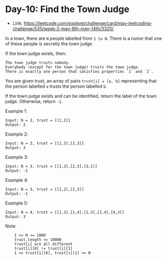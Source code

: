 # Day-10: Find the Town Judge
* Link: https://leetcode.com/explore/challenge/card/may-leetcoding-challenge/535/week-2-may-8th-may-14th/3325/

In a town, there are `N` people labelled from `1 to N`.  There is a rumor that one of these people is secretly the town judge.

If the town judge exists, then:

    The town judge trusts nobody.
    Everybody (except for the town judge) trusts the town judge.
    There is exactly one person that satisfies properties `1` and `2`.

You are given trust, an array of pairs `trust[i] = [a, b]` representing that the person labelled `a` trusts the person labelled `b`.

If the town judge exists and can be identified, return the label of the town judge.  Otherwise, return `-1`.

 

Example 1:
```
Input: N = 2, trust = [[1,2]]
Output: 2
```
Example 2:
```
Input: N = 3, trust = [[1,3],[2,3]]
Output: 3
```
Example 3:
```
Input: N = 3, trust = [[1,3],[2,3],[3,1]]
Output: -1
```
Example 4:
```
Input: N = 3, trust = [[1,2],[2,3]]
Output: -1
```
Example 5:
```
Input: N = 4, trust = [[1,3],[1,4],[2,3],[2,4],[4,3]]
Output: 3
```
 

Note:
```
    1 <= N <= 1000
    trust.length <= 10000
    trust[i] are all different
    trust[i][0] != trust[i][1]
    1 <= trust[i][0], trust[i][1] <= N
```

